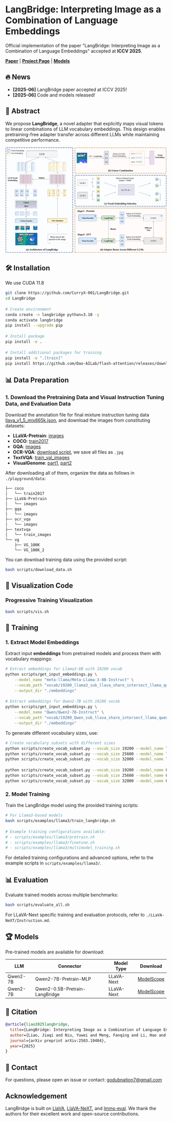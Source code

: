 # LangBridge: Interpreting Image as a Combination of Language Embeddings

Official implementation of the paper "LangBridge: Interpreting Image as a Combination of Language Embeddings" accepted at **ICCV 2025**.

[**Paper**](https://arxiv.org/abs/2503.12271) | [**Project Page**](hhttps://curryx-001.github.io/LangBridge.github.io/) | [**Models**](#-models)

## 🔥 News

- **[2025-06]** LangBridge paper accepted at ICCV 2025!
- **[2025-06]** Code and models released!

## 📖 Abstract

We propose **LangBridge**, a novel adapter that explicitly maps visual tokens to linear combinations of LLM vocabulary embeddings. This design enables pretraining-free adapter transfer across different LLMs while maintaining competitive performance.

![LangBridge Method](assets/pipeline_new_00.jpg)

## 🛠️ Installation
We use CUDA 11.8

```bash
git clone https://github.com/CurryX-001/LangBridge.git
cd LangBridge

# Create environment
conda create -n langbridge python=3.10 -y
conda activate langbridge
pip install --upgrade pip

# Install package
pip install -e .

# Install additional packages for training
pip install -e ".[train]"
pip install https://github.com/Dao-AILab/flash-attention/releases/download/v2.6.3/flash_attn-2.6.3+cu118torch2.1cxx11abiFALSE-cp310-cp310-linux_x86_64.whl --no-build-isolation --no-cache-dir
```

## 📊 Data Preparation

### 1. Download the Pretraining Data and Visual Instruction Tuning Data, and Evaluation Data

Download the annotation file for final mixture instruction tuning data [llava_v1_5_mix665k.json](https://huggingface.co/datasets/liuhaotian/LLaVA-Instruct-150K/resolve/main/llava_v1_5_mix665k.json), and download the images from constituting datasets:

- **LLaVA-Pretrain**: [images](https://huggingface.co/datasets/liuhaotian/LLaVA-Pretrain)
- **COCO**: [train2017](http://images.cocodataset.org/zips/train2017.zip)
- **GQA**: [images](https://downloads.cs.stanford.edu/nlp/data/gqa/images.zip)
- **OCR-VQA**: [download script](https://huggingface.co/datasets/ej2/llava-ocr-vqa/blob/main/ocr_vqa.tar), we save all files as `.jpg`
- **TextVQA**: [train_val_images](https://dl.fbaipublicfiles.com/textvqa/images/train_val_images.zip)
- **VisualGenome**: [part1](https://cs.stanford.edu/people/rak248/VG_100K_2/images.zip), [part2](https://cs.stanford.edu/people/rak248/VG_100K_2/images2.zip)

After downloading all of them, organize the data as follows in `./playground/data`:

```text
├── coco
│   └── train2017
├── LLaVA-Pretrain
│   └── images
├── gqa
│   └── images
├── ocr_vqa
│   └── images
├── textvqa
│   └── train_images
└── vg
    ├── VG_100K
    └── VG_100K_2
```

You can download training data using the provided script:

```bash
bash scripts/download_data.sh
```

## 🎨 Visualization Code

### Progressive Training Visualization
```bash
bash scripts/vis.sh
```

## 🚀 Training

### 1. Extract Model Embeddings

Extract input **embeddings** from pretrained models and process them with vocabulary mappings:

```bash
# Extract embeddings for Llama3-8B with 19200 vocab
python scripts/get_input_embeddings.py \
    --model_name "meta-llama/Meta-Llama-3-8B-Instruct" \
    --vocab_path "vocab/19200_llama3_sub_llava_share_intersect_llama_qwen.json" \
    --output_dir "./embeddings"

# Extract embeddings for Qwen2-7B with 19200 vocab  
python scripts/get_input_embeddings.py \
    --model_name "Qwen/Qwen2-7B-Instruct" \
    --vocab_path "vocab/19200_Qwen_sub_llava_share_intersect_llama_qwen.json" \
    --output_dir "./embeddings"
```

To generate different vocabulary sizes, use:

```bash
# Create vocabulary subsets with different sizes
python scripts/create_vocab_subset.py --vocab_size 19200 --model_name llama3
python scripts/create_vocab_subset.py --vocab_size 25600 --model_name llama3
python scripts/create_vocab_subset.py --vocab_size 32000 --model_name llama3

python scripts/create_vocab_subset.py --vocab_size 19200 --model_name Qwen
python scripts/create_vocab_subset.py --vocab_size 25600 --model_name Qwen
python scripts/create_vocab_subset.py --vocab_size 32000 --model_name Qwen
```
### 2. Model Training

Train the LangBridge model using the provided training scripts:

```bash
# For Llama3-based models
bash scripts/examples/llama3/train_langbridge.sh

# Example training configurations available:
# - scripts/examples/llama3/pretrain.sh
# - scripts/examples/llama3/finetune.sh
# - scripts/examples/llama3/multimodel_training.sh
```

For detailed training configurations and advanced options, refer to the example scripts in `scripts/examples/llama3/`.

## 📊 Evaluation

Evaluate trained models across multiple benchmarks:

```bash
bash scripts/evaluate_all.sh
```

For LLaVA-Next specific training and evaluation protocols, refer to `./LLaVA-NeXT/Instruction.md`.

## 🏆 Models

Pre-trained models are available for download:

| LLM | Connector | Model Type | Download |
|-------|----------|------------|----------|
| Qwen2-7B | Qwen2-7B-Pretrain-MLP | LLaVA-Next | [ModelScope](https://modelscope.cn/models/ljqnb7799/llava-next-baseline-normal-mlp-qwen2-7b-it-new-test) |
| Qwen2-7B | Qwen2-0.5B-Pretrain-LangBridge | LLaVA-Next | [ModelScope](https://modelscope.cn/models/ljqnb7799/llava-next-baseline-mmvocab-mlp-qwen2-7b-it-new-test_0.5B) |

## 📄 Citation

```bibtex
@article{liao2025langbridge,
  title={LangBridge: Interpreting Image as a Combination of Language Embeddings},
  author={Liao, Jiaqi and Niu, Yuwei and Meng, Fanqing and Li, Hao and Tian, Changyao and Du, Yinuo and Xiong, Yuwen and Li, Dianqi and Zhu, Xizhou and Yuan, Li and others},
  journal={arXiv preprint arXiv:2503.19404},
  year={2025}
}
```

## 📧 Contact

For questions, please open an issue or contact: [godubnation7@gmail.com](mailto:godubnation7@gmail.com)

## Acknowledgement

LangBridge is built on [LlaVA](https://github.com/haotian-liu/LLaVA), [LlaVA-NeXT](https://github.com/LLaVA-VL/LLaVA-NeXT), and [lmms-eval](https://github.com/EvolvingLMMs-Lab/lmms-eval). We thank the authors for their excellent work and open-source contributions.
